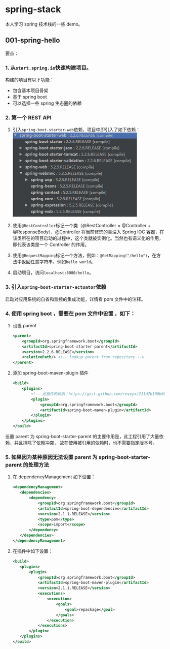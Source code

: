 # spring-stack

本人学习 spring 技术栈的一些 demo。

## 001-spring-hello

要点：

### 1. 从`start.spring.io`快速构建项目。

构建的项目有以下功能：
- 包含基本项目骨架
- 基于 spring boot
- 可以选择一些 spring 生态圈的依赖

### 2. 第一个 REST API

1. 引入`spring-boot-starter-web`依赖，项目中即引入了如下依赖：
     ![web依赖](docs/images/001-spring-boot-starter-web.png)

2. 使用`@RestController`标记一个类（@RestController = @Controller + @ResponseBody），@Controller
将当前修饰的类注入 Spring IOC 容器，在该类所在的项目启动的过程中，这个类就被实例化。当然也有语义化的作用，
即代表该类是一个 Controller 的作用。

3. 使用`@RequestMapping`标记一个方法，例如：`@GetMapping("/hello")`，在方法中返回任意字符串，例如`hello world`。

4. 启动项目，访问`localhost:8080/hello`。

### 3. 引入`spring-boot-starter-actuator`依赖

启动对应用系统的自省和监控的集成功能，详情看 pom 文件中的注释。

### 4. 使用 spring boot ，需要在 pom 文件中设置 <parent>，如下：
1. 设置 parent
     ```xml
     <parent>
         <groupId>org.springframework.boot</groupId>
         <artifactId>spring-boot-starter-parent</artifactId>
         <version>2.2.6.RELEASE</version>
         <relativePath/> <!-- lookup parent from repository -->
     </parent>
     ```
2. 添加 spring-boot-maven-plugin 插件
     ```xml
     <build>
         <plugins>
             <!-- 此插件的说明：https://gist.github.com/roveyx/211d7b108b06116f33dab4ee4d6f22a3 -->
             <plugin>
                 <groupId>org.springframework.boot</groupId>
                 <artifactId>spring-boot-maven-plugin</artifactId>
             </plugin>
         </plugins>
     </build>
     ```
设置 parent 为 spring-boot-starter-parent 的主要作用是，此工程引用了大量依赖，并且排除了依赖冲突，
故在使用被引用的依赖时，也不需要指定版本号。

### 5. 如果因为某种原因无法设置 parent 为 spring-boot-starter-parent 的处理方法
1. 在 dependencyManagement 如下设置：
     ```xml
     <dependencyManagement>
     	<dependencies>
     		<dependency>
     			<groupId>org.springframework.boot</groupId>
     			<artifactId>spring-boot-dependencies</artifactId>
     			<version>2.1.1.RELEASE</version>
     			<type>pom</type>
     			<scope>import</scope>
     		</dependency>
     	</dependencies>
     </dependencyManagement>
     ```
2. 在插件中如下设置：
     ```xml
     <build>
     	<plugins>
     		<plugin>
     			<groupId>org.springframework.boot</groupId>
     			<artifactId>spring-boot-maven-plugin</artifactId>
     			<version>2.1.1.RELEASE</version>
     			<executions>
     				<execution>
     					<goals>
     						<goal>repackage</goal>
     					</goals>
     				</execution>
     			</executions>
     		</plugin>
     	</plugins>
     </build>
     ```

	
	
	
	
	
	
	
	
	
	
	